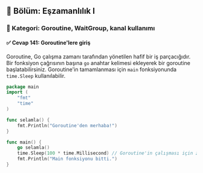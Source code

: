## 📘 Bölüm: Eşzamanlılık I  
### 🔹 Kategori: Goroutine, WaitGroup, kanal kullanımı  
#### ✅ Cevap 141: Goroutine'lere giriş

Goroutine, Go çalışma zamanı tarafından yönetilen hafif bir iş parçacığıdır. Bir fonksiyon çağrısının başına `go` anahtar kelimesi ekleyerek bir goroutine başlatabilirsiniz. Goroutine'in tamamlanması için `main` fonksiyonunda `time.Sleep` kullanılabilir.

```go
package main
import (
    "fmt"
    "time"
)

func selamla() {
    fmt.Println("Goroutine'den merhaba!")
}

func main() {
    go selamla()
    time.Sleep(100 * time.Millisecond) // Goroutine'in çalışması için zaman tanı
    fmt.Println("Main fonksiyonu bitti.")
}
```
